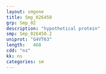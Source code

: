 ```yaml
---
layout: smgene
title: Smp_026450
grp: Smp_02
description: "hypothetical protein"
smp: Smp_026450.2
uniprot: "G4VT63"
length:   468
cdd: "ns"
kk: ns
categories: sm
---
```

